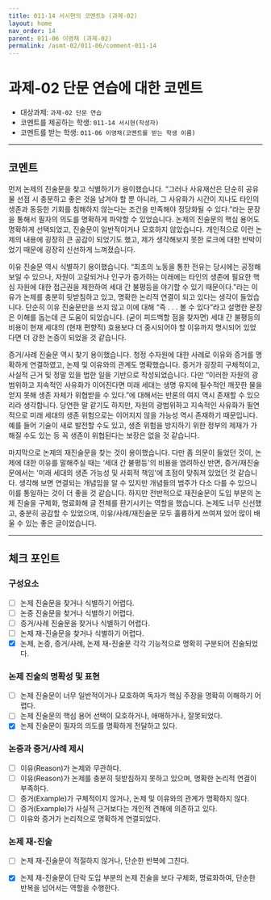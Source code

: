 ```yaml
---
title: 011-14 서시현의 코멘트b (과제-02) 
layout: home
nav_order: 14
parent: 011-06 이영채 (과제-02)
permalink: /asmt-02/011-06/comment-011-14
---
```


# 과제-02 단문 연습에 대한 코멘트

- 대상과제: `과제-02 단문 연습`
- 코멘트를 제공하는 학생: `011-14 서시현(작성자)` 
- 코멘트를 받는 학생: `011-06 이영채(코멘트를 받는 학생 이름)` 

---

## 코멘트

먼저 논제의 진술문을 찾고 식별하기가 용이했습니다. “그러나 사유재산은 단순히 공유물 선점 시 충분하고 좋은 것을 남겨야 할 뿐 아니라, 그 사유화가 시간이 지나도 타인의 생존과 동등한 기회를 침해하지 않는다는 조건을 만족해야 정당화될 수 있다.”라는 문장을 통해서 필자의 의도를 명확하게 파악할 수 있었습니다. 논제의 진술문의 핵심 용어도 명확하게 선택되었고, 진술문이 일반적이거나 모호하지 않았습니다. 개인적으로 이런 논제의 내용에 굉장히 큰 공감이 되었기도 했고, 제가 생각해보지 못한 로크에 대한 반박이었기 때문에 굉장히 신선하게 느껴졌습니다.

이유 진술문 역시 식별하기 용이했습니다. “최초의 노동을 통한 전유는 당시에는 공정해 보일 수 있으나, 자원이 고갈되거나 인구가 증가하는 미래에는 타인의 생존에 필요한 핵심 자원에 대한 접근권을 제한하여 세대 간 불평등을 야기할 수 있기 때문이다.”라는 이유가 논제를 충분히 뒷받침하고 있고, 명확한 논리적 연결이 되고 있다는 생각이 들었습니다. 단순히 이유 진술문만을 쓰지 않고 이에 대해 “즉 . . . 볼 수 있다”라고 설명한 문장은 이해를 돕는데 큰 도움이 되었습니다. (굳이 피드백할 점을 찾자면) 세대 간 불평등의 비용이 현재 세대의 (현재 편향적) 효용보다 더 중시되어야 할 이유까지 명시되어 있었다면 더 강한 논증이 되었을 것 같습니다.

증거/사례 진술문 역시 찾기 용이했습니다. 청정 수자원에 대한 사례로 이유와 증거를 명확하게 연결하였고, 논제 및 이유와의 관계도 명확했습니다. 증거가 굉장히 구체적이고, 사실적 근거 및 정말 있을 법한 일을 기반으로 작성되었습니다. 다만 “이러한 자원의 광범위하고 지속적인 사유화가 이어진다면 미래 세대는 생명 유지에 필수적인 깨끗한 물을 얻지 못해 생존 자체가 위협받을 수 있다.”에 대해서는 반론의 여지 역시 존재할 수 있으리라 생각합니다. 당연한 말 같기도 하지만, 자원의 광범위하고 지속적인 사유화가 필연적으로 미래 세대의 생존 위험으로는 이어지지 않을 가능성 역시 존재하기 때문입니다. 예를 들어 기술이 새로 발전할 수도 있고, 생존 위험을 방지하기 위한 정부의 제재가 가해질 수도 있는 등 꼭 생존이 위협된다는 보장은 없을 것 같습니다.

마지막으로 논제의 재진술문을 찾는 것이 용이했습니다. 다만 좀 의문이 들었던 것이, 논제에 대한 이유를 말해주실 때는 ‘세대 간 불평등'의 비용을 염려하신 반면, 증거/재진술문에서는 '미래 세대의 생존 가능성 및 사회적 책임'에 초점이 맞춰져 있었던 것 같습니다. 생각해 보면 연결되는 개념임을 알 수 있지만 개념들의 범주가 다소 다를 수 있으니 이를 통일하는 것이 더 좋을 것 같습니다. 하지만 전반적으로 재진술문이 도입 부분의 논제 진술을 구체화, 명료화해 글 전체를 환기시키는 역할을 했습니다. 논제도 너무 신선했고, 충분히 공감할 수 있었으며, 이유/사례/재진술문 모두 훌륭하게 쓰여져 있어 많이 배울 수 있는 좋은 글이었습니다.

---

## 체크 포인트

### **구성요소**
- [ ] 논제 진술문을 찾거나 식별하기 어렵다.
- [ ] 논증 진술문을 찾거나 식별하기 어렵다.
- [ ] 증거/사례 진술문을 찾거나 식별하기 어렵다.
- [ ] 논제 재-진술문을 찾거나 식별하기 어렵다.
- [x] 논제, 논증, 증거/사례, 논제 재-진술문 각각 기능적으로 명확히 구분되어 진술되었다.

### **논제 진술의 명확성 및 표현**  
- [ ] 논제 진술문이 너무 일반적이거나 모호하여 독자가 핵심 주장을 명확히 이해하기 어렵다.  
- [ ] 논제 진술문의 핵심 용어 선택이 모호하거나, 애매하거나, 잘못되었다.  
- [x] 논제 진술문이 필자의 의도를 명확하게 전달하고 있다.  

### **논증과 증거/사례 제시**  
- [ ] 이유(Reason)가 논제와 무관하다.
- [ ] 이유(Reason)가 논제를 충분히 뒷받침하지 못하고 있으며, 명확한 논리적 연결이 부족하다.  
- [ ] 증거(Example)가 구체적이지 않거나, 논제 및 이유와의 관계가 명확하지 않다. 
- [ ] 증거(Example)가 사실적 근거보다는 개인적 견해에 의존하고 있다.  
- [ ] 이유와 증거가 논리적으로 명확하게 연결되었다.  

### **논제 재-진술**  
- [ ] 논제 재-진술문이 적절하지 않거나, 단순한 반복에 그친다.   
- [x] 논제 재-진술문이 단락 도입 부분의 논제 진술을 보다 구체화, 명료화하여, 단순한 반복을 넘어서는 역할을 수행한다.  

